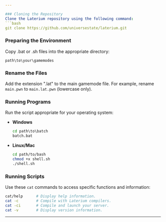 ```yaml
---

### Cloning the Repository
Clone the Laterium repository using the following command:
```bash
git clone https://github.com/universestate/laterium.git
```

### Preparing the Environment
Copy .bat or .sh files into the appropriate directory:
```
path\to\your\gamemodes
```

### Rename the Files
Add the extension ".lat" to the main gamemode file. For example, rename `main.pwn` to `main.lat.pwn` (lowercase only).

### Running Programs
Run the script appropriate for your operating system:

- **Windows**
  ```bat
  cd path\to\batch
  batch.bat
  ```

- **Linux/Mac**
  ```sh
  cd path/to/bash
  chmod +x shell.sh
  ./shell.sh
  ```

### Running Scripts
Use these `cat` commands to access specific functions and information:
```bash
cat/help      # Display help information.
cat -c        # Compile with Laterium compilers.
cat -ci       # Compile and launch your server.
cat -v        # Display version information.
```

---
```

